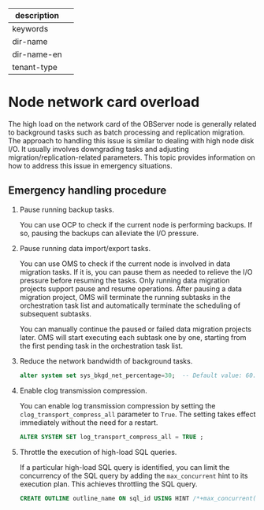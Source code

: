 |description|   |
|-----------|---|
|keywords   |   |
|dir-name   |   |
|dir-name-en|   |
|tenant-type|   |

# Node network card overload

The high load on the network card of the OBServer node is generally related to background tasks such as batch processing and replication migration. The approach to handling this issue is similar to dealing with high node disk I/O. It usually involves downgrading tasks and adjusting migration/replication-related parameters. This topic provides information on how to address this issue in emergency situations.

## Emergency handling procedure

1. Pause running backup tasks.

   You can use OCP to check if the current node is performing backups. If so, pausing the backups can alleviate the I/O pressure.

2. Pause running data import/export tasks.

   You can use OMS to check if the current node is involved in data migration tasks. If it is, you can pause them as needed to relieve the I/O pressure before resuming the tasks. Only running data migration projects support pause and resume operations. After pausing a data migration project, OMS will terminate the running subtasks in the orchestration task list and automatically terminate the scheduling of subsequent subtasks.

   You can manually continue the paused or failed data migration projects later. OMS will start executing each subtask one by one, starting from the first pending task in the orchestration task list.

3. Reduce the network bandwidth of background tasks.


   ```sql
   alter system set sys_bkgd_net_percentage=30;  -- Default value: 60.
   ```

4. Enable clog transmission compression.

   You can enable log transmission compression by setting the `clog_transport_compress_all` parameter to `True`. The setting takes effect immediately without the need for a restart.

   ```sql
   ALTER SYSTEM SET log_transport_compress_all = TRUE ;
   ```

5. Throttle the execution of high-load SQL queries.

   If a particular high-load SQL query is identified, you can limit the concurrency of the SQL query by adding the `max_concurrent` hint to its execution plan. This achieves throttling the SQL query.


   ```sql
   CREATE OUTLINE outline_name ON sql_id USING HINT /*+max_concurrent(1)*/;
   ```
